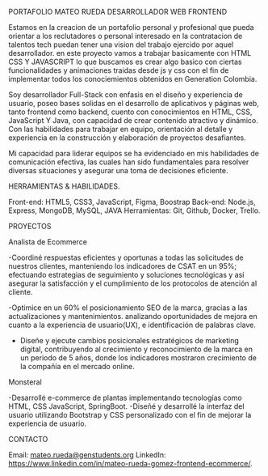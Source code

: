 PORTAFOLIO MATEO RUEDA DESARROLLADOR WEB FRONTEND

Estamos en la creacion de un portafolio personal y profesional que pueda orientar a los reclutadores o personal interesado en la contratacion de talentos tech puedan tener una vision del trabajo ejercido por aquel desarrollador.
en este proyecto vamos a trabajar basicamente con HTML CSS Y JAVASCRIPT lo que buscamos es crear algo basico con ciertas funcionalidades y animaciones traidas desde js y css con el fin de implementar todos los conociemientos obtenidos en Generation Colombia.

Soy desarrollador Full-Stack con enfasis en el diseño y experiencia de usuario, poseo bases solidas en el desarrollo de aplicativos y páginas web, tanto frontend como backend, cuento con conocimientos en HTML, CSS, JavaScript Y Java, con capacidad de crear contenido atractivo y dinámico. Con las habilidades para trabajar en equipo, orientación al detalle y experiencia en la construcción y elaboración de proyectos desafiantes.

Mi capacidad para liderar equipos se ha evidenciado en mis habilidades de comunicación efectiva, las cuales han sido fundamentales para resolver diversas situaciones y asegurar una toma de decisiones eficiente.

HERRAMIENTAS & HABILIDADES.

Front-end: HTML5, CSS3, JavaScript, Figma, Boostrap
Back-end: Node.js, Express, MongoDB, MySQL, JAVA
Herramientas: Git, Github, Docker, Trello.

PROYECTOS

Analista de Ecommerce 

-Coordiné respuestas eficientes y oportunas a todas las solicitudes de nuestros clientes, manteniendo los indicadores de CSAT en un 95%; efectuando estrategias de seguimiento y soluciones tecnológicas y así asegurar la satisfacción y el cumplimiento de los protocolos de atención al cliente. 

-Optimice en un 60% el posicionamiento SEO de la marca, gracias a las actualizaciones y mantenimientos. analizando oportunidades de mejora en cuanto a la experiencia de usuario(UX), e identificación de palabras clave.

- Diseñe y ejecute cambios posicionales estratégicos de marketing digital, contribuyendo al crecimiento y reconocimiento de la marca en un periodo de 5 años, donde los indicadores mostraron crecimiento de la compañía en el mercado online.

Monsteral

-Desarrollé e-commerce de plantas implementando tecnologías como HTML, CSS 
JavaScript, SpringBoot. 
-Diseñé y desarrollé la interfaz del usuario utilizando Bootstrap y CSS personalizado con el 
fin de mejorar la experiencia de usuario.

CONTACTO

Email: mateo.rueda@genstudents.org
LinkedIn: https://www.linkedin.com/in/mateo-rueda-gomez-frontend-ecommerce/.




